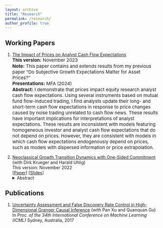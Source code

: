 ```yaml
---
layout: archive
title: "Research"
permalink: /research/
author_profile: true
---
```


## Working Papers
1. [The Impact of Prices on Analyst Cash Flow Expectations](https://papers.ssrn.com/sol3/papers.cfm?abstract_id=4443349)    
   <p style="font-size: 15px;margin-bottom: 0.5;margin-top: 0;"> <b>This version:</b> November 2023 </p>
   <p style="font-size: 15px;margin-bottom: 0.5;margin-top: 0;"> <b>Note:</b> This paper contains and extends results from my previous paper “Do Subjective Growth Expectations Matter for Asset Prices?”</p>
   <p style="font-size: 15px;margin-bottom: 0.5;margin-top: 0;"> <b>Presentations:</b> MFA (2024)</p>
   <p style="font-size: 15px;margin-bottom: 0.5;margin-top: 0;"> <b>Abstract:</b> I demonstrate that prices impact equity research analyst cash flow expectations. Using several instruments based on mutual fund flow-induced trading, I find analysts update their long- and short-term cash flow expectations in response to price changes caused by noise trading unrelated to cash flow news. These results have important implications for interpretations of analyst expectations. These results are inconsistent with models featuring homogeneous investor and analyst cash flow expectations that do not depend on prices. However, they are consistent with models in which cash flow expectations endogenously depend on prices, such as models with dispersed information or price extrapolation.</p>

<!---    
   <span style="font-size: 12px;">
      <details><summary>Abstract</summary>
      This paper characterizes the transition dynamics of a continuous-time neoclassical production economy with capital accumulation in which households face idiosyncratic income risk. Insurance companies operating in perfectly competitive markets offer long-term insurance contracts and can commit to future contractual obligations, whereas households cannot. Therefore the equilibrium features imperfect insurance and a non-degenerate cross-sectional consumption distribution. When household labor productivity takes two values, one of which is zero, and the utility function is logarithmic, we show that the transition dynamics induced by unexpected positive or negative technology shocks, including the evolution of the consumption distribution, can be calculated in closed form, as long as the initial deviation from the steady state is not too large. This is in contrast to both the standard representative agent neoclassical growth model as well as Bewley (1986) style models with uninsurable idiosyncratic income risk.  Thus the paper provides an analytically tractable alternative to the standard incomplete markets general equilibrium model developed in Aiyagari (1994) by retaining its physical structure, but substituting the assumed incomplete asset markets structure with one in which limits to consumption insurance emerge endogenously, as in the macroeconomic literature on limited commitment.
      </details>
   </span> --->


2. [Neoclassical Growth Transition Dynamics with One-Sided Commitment](../files/Krueger_Li_Uhlig_paper.pdf) (with Dirk Krueger and Harald Uhlig)  
   This version: November 2022  
   \[[Paper](../files/Krueger_Li_Uhlig_paper.pdf)\] \[[Slides](../files/Krueger_Li_Uhlig_slides.pdf)\]
   <details><summary>Abstract</summary>
   This paper characterizes the transition dynamics of a continuous-time neoclassical production economy with capital accumulation in which households face idiosyncratic income risk. Insurance companies operating in perfectly competitive markets offer long-term insurance contracts and can commit to future contractual obligations, whereas households cannot. Therefore the equilibrium features imperfect insurance and a non-degenerate cross-sectional consumption distribution. When household labor productivity takes two values, one of which is zero, and the utility function is logarithmic, we show that the transition dynamics induced by unexpected positive or negative technology shocks, including the evolution of the consumption distribution, can be calculated in closed form, as long as the initial deviation from the steady state is not too large. This is in contrast to both the standard representative agent neoclassical growth model as well as Bewley (1986) style models with uninsurable idiosyncratic income risk.  Thus the paper provides an analytically tractable alternative to the standard incomplete markets general equilibrium model developed in Aiyagari (1994) by retaining its physical structure, but substituting the assumed incomplete asset markets structure with one in which limits to consumption insurance emerge endogenously, as in the macroeconomic literature on limited commitment.
   </details>



## Publications
1. [Uncertainty Assessment and False Discovery Rate Control in High-Dimensional Granger Causal Inference](http://proceedings.mlr.press/v70/chaudhry17a) (with Pan Xu and Quanquan Gu)  
   In *Proc. of the 34th International Conference on Machine Learning (ICML)* Sydney, Australia, 2017
